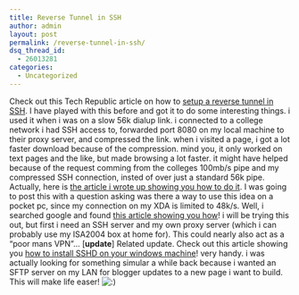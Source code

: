 ```yaml
---
title: Reverse Tunnel in SSH
author: admin
layout: post
permalink: /reverse-tunnel-in-ssh/
dsq_thread_id:
  - 26013281
categories:
  - Uncategorized
---
```

Check out this Tech Republic article on how to [setup a reverse tunnel in SSH][1]. I have played with this before and got it to do some interesting things. i used it when i was on a slow 56k dialup link. i connected to a college network i had SSH access to, forwarded port 8080 on my local machine to their proxy server, and compressed the link. when i visited a page, i got a lot faster download because of the compression. mind you, it only worked on text pages and the like, but made browsing a lot faster. it might have helped because of the request comming from the colleges 100mb/s pipe and my compressed SSH connection, insted of over just a standard 56k pipe. Actually, here is [the article i wrote up showing you how to do it][2]. I was going to post this with a question asking was there a way to use this idea on a pocket pc, since my connection on my XDA is limited to 48k/s. Well, i searched google and found [this article showing you how][3]! i will be trying this out, but first i need an SSH server and my own proxy server (which i can probably use my ISA2004 box at home for). This could nearly also act as a &#8220;poor mans VPN&#8221;&#8230; [**update**] Related update. Check out this article showing you [how to install SSHD on your windows machine][4]! very handy. i was actually looking for something simular a while back because i wanted an SFTP server on my LAN for blogger updates to a new page i want to build. This will make life easer! <img src="http://blog.lotas-smartman.net/wp-includes/images/smilies/icon_smile.gif" alt=":)" class="wp-smiley" />

 [1]: http://techrepublic.com.com/5100-10879-5779944.html?tag=nl.e011
 [2]: http://blog.lotas-smartman.net/archive/2004/02/21/TunnellingoverSSH.aspx
 [3]: http://www.informit.com/articles/article.asp?p=366700&rl=1
 [4]: http://pigtail.net/LRP/printsrv/cygwin-sshd.html